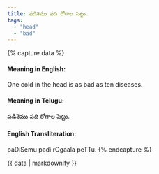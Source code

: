 ```yaml
---
title: పడిశెము పది రోగాల పెట్టు.
tags:
  - "head"
  - "bad"
---
```


{% capture data %}
#### Meaning in English:
One cold in the head is as bad as ten diseases.

#### Meaning in Telugu:
పడిశెము పది రోగాల పెట్టు.

#### English Transliteration:
paDiSemu padi rOgaala peTTu.
{% endcapture %}

{{ data | markdownify }}

